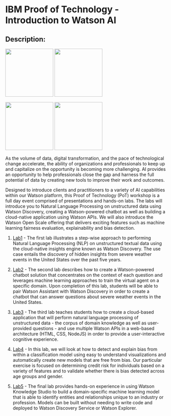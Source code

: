 # IBM Proof of Technology - Introduction to Watson AI

## Description:

[<img src="https://i.postimg.cc/DZ0q9zKg/Watson-Discovery-logo.png" height="150"/>](https://www.ibm.com/watson/services/discovery/) [<img src="https://i.postimg.cc/8zbXDsqQ/watson-text-to-speech-card.png" height="150"/>](https://www.ibm.com/cloud/watson-assistant/) 

[<img src="https://www.ibm.com/watson/assets/duo/img/common/avatar_purple.png" height="150"/>](https://www.ibm.com/cloud/watson-openscale) [<img src="https://i.postimg.cc/15V4LqVX/IBM-Cloud-logo.png" height="150"/>](https://www.ibm.com/cloud/)

As the volume of data, digital transformation, and the pace of technological change accelerate, the ability of organizations and professionals to keep up and capitalize on the opportunity is becoming more challenging. AI provides an opportunity to help professionals close the gap and harness the full potential of data by creating new tools to improve their work and outcomes.

Designed to introduce clients and practitioners to a variety of AI capabilities within our Watson platform, this Proof of Technology (PoT) workshop is a full day event comprised of presentations and hands-on labs. The labs will introduce you to Natural Language Processing on unstructured data using Watson Discovery, creating a Watson-powered chatbot as well as building a cloud-native application using Watson APIs. We will also introduce the Watson Open Scale offering that delivers exciting features such as machine learning fairness evaluation, explainability and bias detection. 

1. [Lab1](Lab1) - The first lab illustrates a step-wise approach to performing Natural Language Processing (NLP) on unstructured textual data using the cloud-native insights engine known as Watson Discovery. The use case entails the discovery of hidden insights from severe weather events in the United States over the past five years.

2. [Lab2](Lab2) - The second lab describes how to create a Watson-powered chatbot solution that concentrates on the context of each question and leverages machine learning approaches to train the virtual agent on a specific domain. Upon completion of this lab, students will be able to pair Watson Assistant with Watson Discovery in order to create a chatbot that can answer questions about severe weather events in the United States.

3. [Lab3](Lab3) - The third lab teaches students how to create a cloud-based application that will perform natural language processing of unstructured data - the corpus of domain knowledge as well as user-provided questions - and use multiple Watson APIs in a web-based architecture (HTML, CSS, NodeJS) in order to provide a user-interactive cognitive experience.

4. [Lab4](Lab4) - In this lab, we will look at how to detect and explain bias from within a classification model using easy to understand visualizations and automatically create new models that are free from bias.  Our particular exercise is focused on determining credit risk for individuals based on a variety of features and to validate whether there is bias detected across age groups and gender.

5. [Lab5](Lab5) - The final lab provides hands-on experience in using Watson Knowledge Studio to build a domain-specific machine learning model that is able to identify entities and relationships unique to an industry or profession. Models can be built without needing to write code and deployed to Watson Discovery Service or Watson Explorer.
